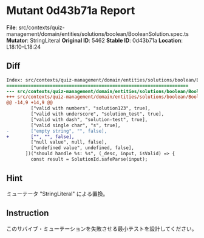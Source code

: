 # Mutant 0d43b71a Report

**File**: src/contexts/quiz-management/domain/entities/solutions/boolean/BooleanSolution.spec.ts
**Mutator**: StringLiteral
**Original ID**: 5462
**Stable ID**: 0d43b71a
**Location**: L18:10–L18:24

## Diff

```diff
Index: src/contexts/quiz-management/domain/entities/solutions/boolean/BooleanSolution.spec.ts
===================================================================
--- src/contexts/quiz-management/domain/entities/solutions/boolean/BooleanSolution.spec.ts	original
+++ src/contexts/quiz-management/domain/entities/solutions/boolean/BooleanSolution.spec.ts	mutated #5462
@@ -14,9 +14,9 @@
         ["valid with numbers", "solution123", true],
         ["valid with underscore", "solution_test", true],
         ["valid with dash", "solution-test", true],
         ["valid single char", "s", true],
-        ["empty string", "", false],
+        ["", "", false],
         ["null value", null, false],
         ["undefined value", undefined, false],
       ])("should handle %s: %s", (_desc, input, isValid) => {
         const result = SolutionId.safeParse(input);
```

## Hint

ミューテータ "StringLiteral" による置換。

## Instruction

このサバイブ・ミューテーションを失敗させる最小テストを設計してください。
